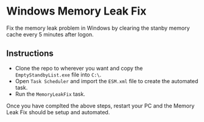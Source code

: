# Windows Memory Leak Fix

Fix the memory leak problem in Windows by clearing the stanby memory cache every 5 minutes after logon.


## Instructions

 * Clone the repo to wherever you want and copy the `EmptyStandbyList.exe` file into `C:\`.
 * Open `Task Scheduler` and import the `ESM.xml` file to create the automated task.
 * Run the `MemoryLeakFix` task.

 Once you have complted the above steps, restart your PC and the Memory Leak Fix should be setup and automated.